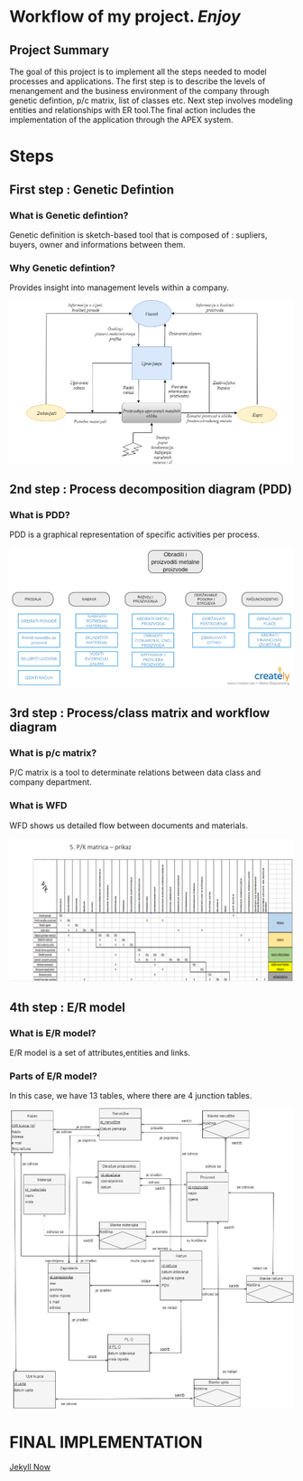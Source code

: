 # **Workflow of my project**. _Enjoy_
## Project Summary

  The goal of this project is to implement all the steps needed to model processes and applications. The first step is to describe the levels of menangement and the business environment of the company through genetic defintion, p/c matrix, list of classes etc.
Next step involves modeling entities and relationships with ER tool.The final action includes the implementation of the application through the APEX system.

# Steps 

## First step : Genetic Defintion 

### What is Genetic defintion? 
  Genetic definition is sketch-based tool that is composed of : supliers, buyers, owner and informations between them.
### Why Genetic defintion? 
  Provides insight into management levels within a company.
  
![Image](slike/genetskaDef.png)

## 2nd step : Process decomposition diagram (PDD)

### What is PDD? 
  PDD is a graphical representation of specific activities per process.
  
![Image](slike/pdd_novi.png)

## 3rd step : Process/class matrix and workflow diagram

### What is p/c matrix? 
  P/C matrix is a tool to determinate relations between data class and company department.
### What is WFD 
  WFD shows us detailed flow between documents and materials.

![Image](slike/pk.png)

## 4th step : E/R model

### What is E/R model? 
  E/R model is a set of attributes,entities and links.
  
### Parts of E/R model? 
  In this case, we have 13 tables, where there are 4 junction tables.
  
![Image](slike/er.png)
# FINAL IMPLEMENTATION 
 
[Jekyll Now](https://apex.oracle.com/pls/apex/f?p=90247:1:7958736161331:::::)

